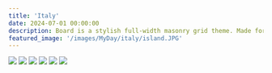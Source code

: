 ```yaml
---
title: 'Italy'
date: 2024-07-01 00:00:00
description: Board is a stylish full-width masonry grid theme. Made for designers, artists, photographers and developers to show off their best work.
featured_image: '/images/MyDay/italy/island.JPG'
---
```


<div class="gallery" data-columns="3">
	<img src="{{site.baseurl}}/images/MyDay/italy/island.JPG">
	<img src="{{site.baseurl}}/images/MyDay/italy/IMG_7199.JPG">
	<img src="{{site.baseurl}}/images/MyDay/italy/IMG_7187.JPG">
	<img src="{{site.baseurl}}/images/MyDay/italy/IMG_6389.JPG">
	<img src="{{site.baseurl}}/images/MyDay/italy/IMG_6268.JPG">
	<img src="{{site.baseurl}}/images/MyDay/italy/IMG_6419.JPG">
</div>
